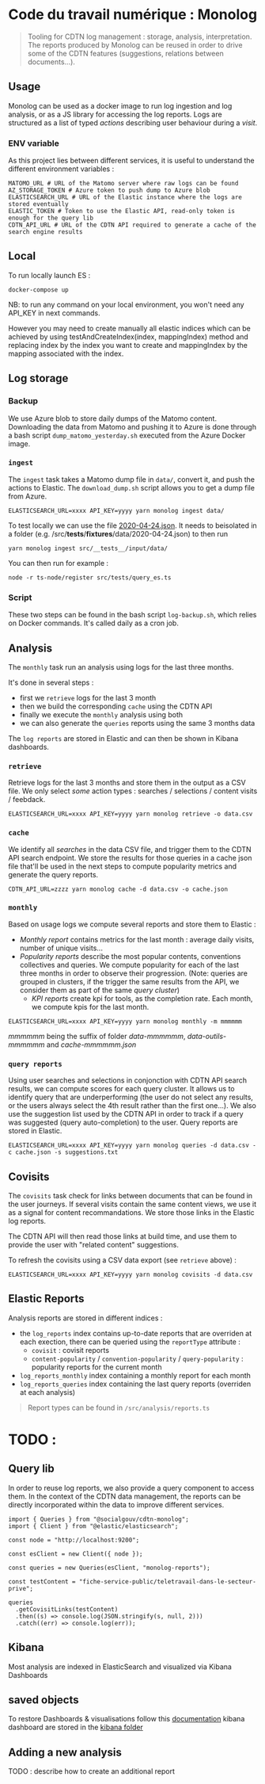 # Code du travail numérique : Monolog

> Tooling for CDTN log management : storage, analysis, interpretation. The reports produced by Monolog can be reused in order to drive some of the CDTN features (suggestions, relations between documents...).

## Usage

Monolog can be used as a docker image to run log ingestion and log analysis, or as a JS library for accessing the log reports.
Logs are structured as a list of typed _actions_ describing user behaviour during a _visit_.

### ENV variable

As this project lies between different services, it is useful to understand the different environment variables :

```
MATOMO_URL # URL of the Matomo server where raw logs can be found
AZ_STORAGE_TOKEN # Azure token to push dump to Azure blob
ELASTICSEARCH_URL # URL of the Elastic instance where the logs are stored eventually
ELASTIC_TOKEN # Token to use the Elastic API, read-only token is enough for the query lib
CDTN_API_URL # URL of the CDTN API required to generate a cache of the search engine results
```
## Local
To run locally launch ES :

    docker-compose up

NB: to run any command on your local environment, you won't need any API_KEY in next commands.

However you may need to create manually all elastic indices which can be achieved by using testAndCreateIndex(index, mappingIndex) method and replacing index by the index you want to create and mappingIndex by the mapping associated with the index. 

## Log storage

### Backup

We use Azure blob to store daily dumps of the Matomo content. Downloading the data from Matomo and pushing it to Azure is done through a bash script `dump_matomo_yesterday.sh` executed from the Azure Docker image.

### `ingest`

The `ingest` task takes a Matomo dump file in `data/`, convert it, and push the actions to Elastic.
The `download_dump.sh` script allows you to get a dump file from Azure.

```console
ELASTICSEARCH_URL=xxxx API_KEY=yyyy yarn monolog ingest data/
```

To test locally we can use the file  [2020-04-24.json](./src/__tests__/__fixtures__/2020-04-24.json). It needs to beisolated in a folder (e.g. /src/__tests__/__fixtures__/data/2020-04-24.json) to then run 
```console
yarn monolog ingest src/__tests__/input/data/
```

You can then run for example :
```console
node -r ts-node/register src/tests/query_es.ts
```

### Script

These two steps can be found in the bash script `log-backup.sh`, which relies on Docker commands. It's called daily as a cron job.

## Analysis

The `monthly` task run an analysis using logs for the last three months.

It's done in several steps :

- first we `retrieve` logs for the last 3 month
- then we build the corresponding `cache` using the CDTN API
- finally we execute the `monthly` analysis using both
- we can also generate the `queries` reports using the same 3 months data

The `log reports` are stored in Elastic and can then be shown in Kibana dashboards.

### `retrieve`

Retrieve logs for the last 3 months and store them in the output as a CSV file.
We only select _some_ action types : searches / selections / content visits / feebdack.

```console
ELASTICSEARCH_URL=xxxx API_KEY=yyyy yarn monolog retrieve -o data.csv
```

### `cache`

We identify all _searches_ in the data CSV file, and trigger them to the CDTN API search endpoint.
We store the results for those queries in a cache json file that'll be used in the next steps to compute popularity metrics and generate the query reports.

```console
CDTN_API_URL=zzzz yarn monolog cache -d data.csv -o cache.json
```

### `monthly`

Based on usage logs we compute several reports and store them to Elastic :

- _Monthly report_ contains metrics for the last month : average daily visits, number of unique visits...
- _Popularity reports_ describe the most popular contents, conventions collectives and queries. We compute popularity for each of the last three months in order to observe their progression. (Note: queries are grouped in clusters, if the trigger the same results from the API, we consider them as part of the same _query cluster_)
  - _KPI reports_ create kpi for tools, as the completion rate. Each month, we compute kpis for the last month.

```console
ELASTICSEARCH_URL=xxxx API_KEY=yyyy yarn monolog monthly -m mmmmmm
```
_mmmmmm_ being the suffix of folder _data-mmmmmm_, _data-outils-mmmmmm_ and _cache-mmmmmm.json_

### `query reports`

Using user searches and selections in conjonction with CDTN API search results, we can compute scores for each query cluster.
It allows us to identify query that are underperforming (the user do not select any results, or the users always select the 4th result rather than the first one...).
We also use the suggestion list used by the CDTN API in order to track if a query was suggested (query auto-completion) to the user.
Query reports are stored in Elastic.

```console
ELASTICSEARCH_URL=xxxx API_KEY=yyyy yarn monolog queries -d data.csv -c cache.json -s suggestions.txt
```

## Covisits

The `covisits` task check for links between documents that can be found in the user journeys.
If several visits contain the same content views, we use it as a signal for content recommandations.
We store those links in the Elastic log reports.

The CDTN API will then read those links at build time, and use them to provide the user with "related content" suggestions.

To refresh the covisits using a CSV data export (see `retrieve` above) :

```console
ELASTICSEARCH_URL=xxxx API_KEY=yyyy yarn monolog covisits -d data.csv
```

## Elastic Reports

Analysis reports are stored in different indices :

- the `log_reports` index contains up-to-date reports that are overriden at each exection, there can be queried using the `reportType` attribute :
  - `covisit` : covisit reports
  - `content-popularity` / `convention-popularity` / `query-popularity` : popularity reports for the current month
- `log_reports_monthly` index containing a monthly report for each month
- `log_reports_queries` index containing the last query reports (overriden at each analysis)

> Report types can be found in `/src/analysis/reports.ts`

# TODO :

## Query lib

In order to reuse log reports, we also provide a query component to access them.
In the context of the CDTN data management, the reports can be directly incorporated within the data to improve different services.

```
import { Queries } from "@socialgouv/cdtn-monolog";
import { Client } from "@elastic/elasticsearch";

const node = "http://localhost:9200";

const esClient = new Client({ node });

const queries = new Queries(esClient, "monolog-reports");

const testContent = "fiche-service-public/teletravail-dans-le-secteur-prive";

queries
  .getCovisitLinks(testContent)
  .then((s) => console.log(JSON.stringify(s, null, 2)))
  .catch((err) => console.log(err));
```

## Kibana

Most analysis are indexed in ElasticSearch and visualized via Kibana Dashboards

## saved objects

To restore Dashboards & visualisations follow this [documentation](https://www.elastic.co/guide/en/kibana/current/managing-saved-objects.html)
kibana dashboard are stored in the [kibana folder](./kibana/saved_objects/) 

## Adding a new analysis

TODO : describe how to create an additional report
